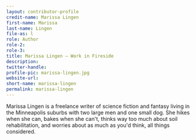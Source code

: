 ```yaml
---
layout: contributor-profile
credit-name: Marissa Lingen
first-name: Marissa
last-name: Lingen
file-as: l
role: Author
role-2:
role-3:
title: Marissa Lingen — Work in Fireside
description:
twitter-handle: 
profile-pic: marissa-lingen.jpg
website-url:
short-name: marissa-lingen
permalink: marissa-lingen
---
```

Marissa Lingen is a freelance writer of science fiction and fantasy living in the Minneapolis suburbs with two large men and one small dog. She hikes when she can, bakes when she can't, thinks way too much about soil rehabilitation, and worries about as much as you'd think, all things considered.
